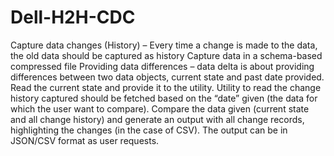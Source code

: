 # Dell-H2H-CDC

Capture data changes (History) – Every time a change is made to the data, the old data should be captured as history
Capture data in a schema-based compressed file Providing data differences – data delta is about providing differences
between two data objects, current state and past date provided. Read the current state and provide it to the utility.
Utility to read the change history captured should be fetched based on the “date” given (the data for which the user
want to compare). Compare the data given (current state and all change history) and generate an output with all change
records, highlighting the changes (in the case of CSV). The output can be in JSON/CSV format as user requests.